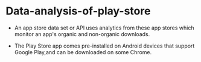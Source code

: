 # Data-analysis-of-play-store
- An app store data set or API uses analytics from these app stores which monitor an app's organic and non-organic downloads.

- The Play Store app comes pre-installed on Android devices that support Google Play,and can be downloaded on some Chrome.
